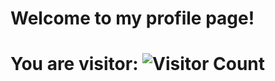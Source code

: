 # Welcome to my profile page!
# You are visitor:  ![Visitor Count](https://profile-counter.glitch.me/2C2PDavidBilly/count.svg)
